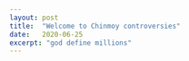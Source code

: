 ```yaml
---
layout: post
title:  "Welcome to Chinmoy controversies"
date:   2020-06-25
excerpt: "god define millions"
---
```

